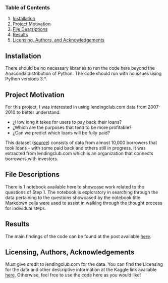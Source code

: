 ### Table of Contents

1. [Installation](#installation)
2. [Project Motivation](#motivation)
3. [File Descriptions](#files)
4. [Results](#results)
5. [Licensing, Authors, and Acknowledgements](#licensing)

## Installation <a name="installation"></a>

There should be no necessary libraries to run the code here beyond the Anaconda distribution of Python.  The code should run with no issues using Python versions 3.*.

## Project Motivation<a name="motivation"></a>

For this project, I was interested in using lendingclub.com data from 2007-2010 to better understand:

- ¿How long it takes for users to pay back their loans?
- ¿Which are the purposes that tend to be more profitable?
- ¿Can we predict which loans will be fully paid?

This dataset ([source](https://www.kaggle.com/itssuru/loan-data)) consists of data from almost 10,000 borrowers that took loans - with some paid back and others still in progress. It was extracted from lendingclub.com which is an organization that connects borrowers with investors.

## File Descriptions <a name="files"></a>

There is 1 notebook available here to showcase work related to the questions of Step 1. The notebook is exploratory in searching through the data pertaining to the questions showcased by the notebook title. Markdown cells were used to assist in walking through the thought process for individual steps.  

## Results<a name="results"></a>

The main findings of the code can be found at the post available [here](https://medium.com/@sebastian.minaya1998/this-is-why-having-a-working-framework-will-make-you-a-better-data-professional-c0e60e1d3a38).

## Licensing, Authors, Acknowledgements<a name="licensing"></a>

Must give credit to lendingclub.com for the data.  You can find the Licensing for the data and other descriptive information at the Kaggle link available [here](https://www.kaggle.com/itssuru/loan-data).  Otherwise, feel free to use the code here as you would like!
